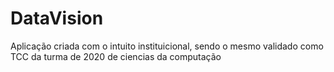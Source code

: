 # DataVision

Aplicação criada com o intuito instituicional, sendo o mesmo validado como TCC da turma de 2020 de ciencias da computação
